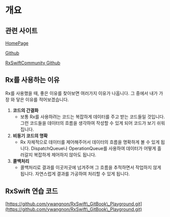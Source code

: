 # 개요

## 관련 사이트

[HomePage](http://reactivex.io/)

[Github](https://github.com/ReactiveX/RxSwift)

[RxSwiftCommunity Github](https://github.com/RxSwiftCommunity)

## Rx를 사용하는 이유

Rx를 사용했을 때, 좋은 이유를 찾아보면 여러가지 이유가 나옵니다. 그 중에서 내가 가장 와 닿은 이유를 적어보겠습니다.

1. **코드의 간결화**
   * 보통 Rx를 사용하려는 코드는 복잡하게 데이터를 주고 받는 코드들일 것입니다. 그런 코드들을 데이터의 흐름을 생각하여 작성할 수 있게 되어 코드가 보기 쉬워집니다.
2. **비동기 코드의 명확**
   * Rx 자체적으로 데이터를 제어해주어서 데이터의 흐름을 명확하게 볼 수 있게 됩니다. DispatchQueue나 OperationQueue를 사용하여 데이터가 어떻게 흘러갈지 복잡하게 제어하지 않아도 됩니다.
3. **콜백처리**
   * 콜백처리로 결과를 이곳저곳에 넘겨주며 그 흐름을 추적하면서 작업하지 않게 됩니다. 자연스럽게 결과를 가공하여 처리할 수 있게 됩니다.

## RxSwift 연습 코드

[https://github.com/ywangnon/RxSwift\_GitBook\_Playground.git](https://github.com/ywangnon/RxSwift\_GitBook\_Playground.git)
